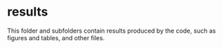 # results

This folder and subfolders contain results produced by the code, such as figures and tables, and other files.


